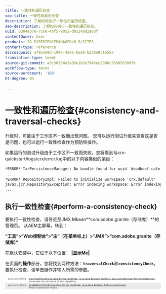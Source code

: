 ```yaml
---
title: 一致性和遍历检查
seo-title: 一致性和遍历检查
description: 了解如何执行一致性和遍历检查。
seo-description: 了解如何执行一致性和遍历检查。
uuid: 0304e378-7c60-4bf5-9052-d01149d2a6df
contentOwner: User
products: SG_EXPERIENCEMANAGER/6.5/SITES
content-type: reference
discoiquuid: af9a3e9d-194a-42e5-be28-b238e0c1e55e
translation-type: tm+mt
source-git-commit: a3c303d4e3a85e1b2e794bec2006c335056309fb
workflow-type: tm+mt
source-wordcount: '168'
ht-degree: 0%

---
```



# 一致性和遍历检查{#consistency-and-traversal-checks}

升级时，可能由于工作区不一致而出现问题。 您可以运行测试升级来查看这是否是问题，也可以运行一致性检查作为预防性操作。

如果运行的测试升级由于工作区不一致而失败，您将看到与crx-quickstart/logs/crx/error.log中的以下内容类似的条目：

```xml
*ERROR* TarPersistenceManager: No bundle found for uuid 'deadbeef-cafe-babe-cafe-babecafebabe'
 ...
*ERROR* RepositoryImpl: Failed to initialize workspace 'crx.default'
javax.jcr.RepositoryException: Error indexing workspace: Error indexing workspace: Error indexing workspace
...
```

## 执行一致性检查{#perform-a-consistency-check}

要执行一致性检查，请导览至JMX Mbean**com.adobe.granite（存储库）**的管理页。 从AEM主屏幕，转到：

**“工具”>“Web控制台”>“主”（在菜单栏上）>“JMX”>“com.adobe.granite（存储库）”**

在默认安装中，它位于以下位置： **[|显示Me|](http://localhost:4502/system/console/jmx/com.adobe.granite%3Atype%3DRepository)**

在页面的&#x200B;**操作**&#x200B;部分，您将找到两种方法：**`traversalCheck`**&#x200B;和&#x200B;**`consistencyCheck`**。 要执行检查，请单击操作并输入所需的参数。

![chlimage_1-117](assets/chlimage_1-117.png)

